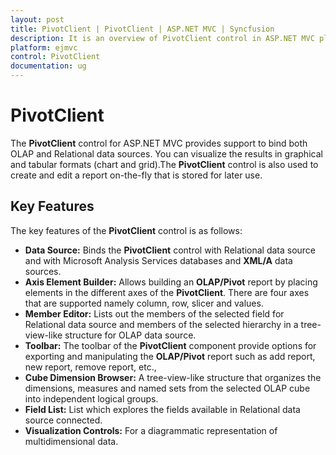```yaml
---
layout: post
title: PivotClient | PivotClient | ASP.NET MVC | Syncfusion
description: It is an overview of PivotClient control in ASP.NET MVC platform. PivotClient visualizes relational and OLAP data sources in a graphical and tabular formats
platform: ejmvc
control: PivotClient
documentation: ug
---
```


# PivotClient

The **PivotClient** control for ASP.NET MVC provides support to bind both OLAP and Relational data sources.  You can visualize the results in graphical and tabular formats (chart and grid).The **PivotClient** control is also used to create and edit a report on-the-fly that is stored for later use.


## Key Features

The key features of the **PivotClient** control is as follows:

* **Data Source:** Binds the **PivotClient** control with Relational data source and with Microsoft Analysis Services databases and **XML/A** data sources.
* **Axis Element Builder:** Allows building an **OLAP/Pivot** report by placing elements in the different axes of the **PivotClient**. There are four axes that are supported namely column, row, slicer and values.
* **Member Editor:** Lists out the members of the selected field for Relational data source and members of the selected hierarchy in a tree-view-like structure for OLAP data source.
* **Toolbar:** The toolbar of the **PivotClient** component provide options for exporting and manipulating the **OLAP/Pivot** report such as add report, new report, remove report, etc.,
* **Cube Dimension Browser:** A tree-view-like structure that organizes the dimensions, measures and named sets from the selected OLAP cube into independent logical groups.
* **Field List:** List which explores the fields available in Relational data source connected.
* **Visualization Controls:** For a diagrammatic representation of multidimensional data.



